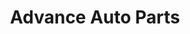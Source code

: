---
title: "Advance Auto Parts"
url: /cary/advance-auto-parts-grande-heights-drive/
shop: Autoteile
---